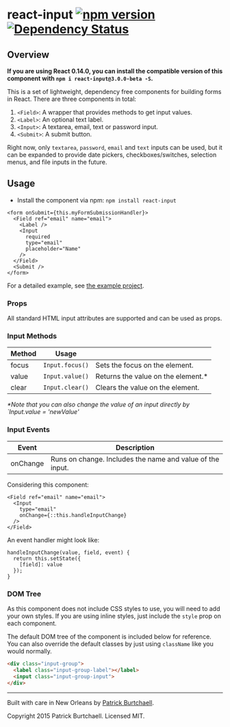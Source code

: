 # react-input [![npm version](https://badge.fury.io/js/react-input.svg)](http://badge.fury.io/js/react-input) [![Dependency Status](https://david-dm.org/pburtchaell/react-classes.svg)](https://david-dm.org/pburtchaell/react-input)

## Overview

**If you are using React 0.14.0, you can install the compatible version of this component with `npm i react-input@3.0.0-beta -S`.**

This is a set of lightweight, dependency free components for building forms in React. There are three components in total:

1. `<Field>`: A wrapper that provides methods to get input values.
2. `<Label>`: An optional text label.
3. `<Input>`: A textarea, email, text or password input.
4. `<Submit>`: A submit button.

Right now, only `textarea`, `password`, `email` and `text` inputs can be used, but it can be expanded to provide date pickers, checkboxes/switches, selection menus, and file inputs in the future.

## Usage

- Install the component via npm: `npm install react-input`

```
<form onSubmit={this.myFormSubmissionHandler}>
  <Field ref="email" name="email">
    <Label />
    <Input
      required
      type="email"
      placeholder="Name"
    />
  </Field>
  <Submit />
</form>
```

For a detailed example, see [the example project](/example).

### Props

All standard HTML input attributes are supported and can be used as props.

### Input Methods

| Method  | Usage             |                                     |
|-------- |-----------------  |------------------------------------ |
| focus   | `Input.focus()`   | Sets the focus on the element.      |
| value   | `Input.value()`   | Returns the value on the element.*  |
| clear   | `Input.clear()`   | Clears the value on the element.    |

_*Note that you can also change the value of an input directly by `Input.value = 'newValue'_

### Input Events

| Event     | Description                                               |
|---------  |---------------------------------------------------------  |
| onChange  | Runs on change. Includes the name and value of the input. |

Considering this component:

```
<Field ref="email" name="email">
  <Input
    type="email"
    onChange={::this.handleInputChange}
  />
</Field>
```

An event handler might look like:

```
handleInputChange(value, field, event) {
  return this.setState({
    [field]: value
  });
}
```

### DOM Tree

As this component does not include CSS styles to use, you will need to add your own styles. If you are using inline styles, just include the `style` prop on each component.

The default DOM tree of the component is included below for reference. You can also override the default classes by just using `className` like you would normally.

```html
<div class="input-group">
  <label class="input-group-label"></label>
  <input class="input-group-input">
</div>
```

---
Built with care in New Orleans by [Patrick Burtchaell](http://twitter.com/pburtchaell).

Copyright 2015 Patrick Burtchaell. Licensed MIT.
